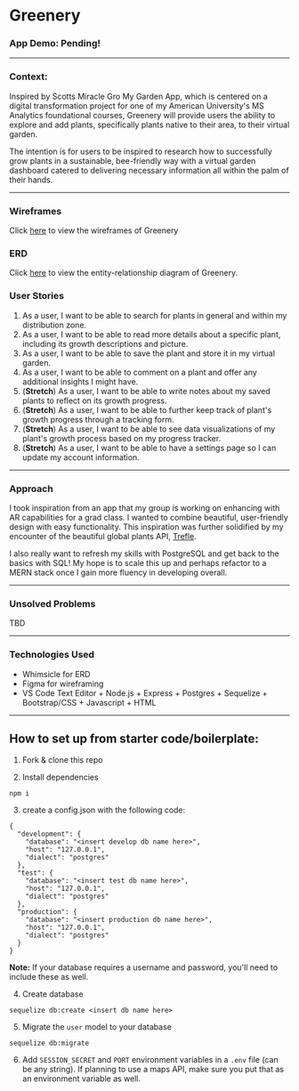 # Greenery

### App Demo: Pending!
<!-- Click [here!](TBD) -->
----------------------------------------------


### Context: 
Inspired by Scotts Miracle Gro My Garden App, which is centered on a digital transformation project for one of my American University's MS Analytics foundational courses, Greenery will provide users the ability to explore and add plants, specifically plants native to their area, to their virtual garden. 

The intention is for users to be inspired to research how to successfully grow plants in a sustainable, bee-friendly way with a virtual garden dashboard catered to delivering necessary information all within the palm of their hands.

----------------------------------------------------------
### Wireframes

Click [here](https://www.figma.com/file/BK1JJaT9Xe3EENsCIF8sxZ/Greenery?node-id=0%3A1) to view the wireframes of Greenery 

### ERD 

Click [here](https://whimsical.com/greenery-erd-P6bCadqEwB85K6B6UhSsXM) to view the entity-relationship diagram of Greenery.

### User Stories

1. As a user, I want to be able to search for plants in general and within my distribution zone. 
2. As a user, I want to be able to read more details about a specific plant, including its growth descriptions and picture. 
3. As a user, I want to be able to save the plant and store it in my virtual garden.
4. As a user, I want to be able to comment on a plant and offer any additional insights I might have. 
5. (**Stretch**) As a user, I want to be able to write notes about my saved plants to reflect on its growth progress.
6. (**Stretch**) As a user, I want to be able to further keep track of plant's growth progress through a tracking form.  
7. (**Stretch**) As a user, I want to be able to see data visualizations of my plant's growth process based on my progress tracker.
8. (**Stretch**) As a user, I want to be able to have a settings page so I can update my account information.

----------------------------------------------------------
### Approach

I took inspiration from an app that my group is working on enhancing with AR capabilities for a grad class. I wanted to combine beautiful, user-friendly design with easy functionality. This inspiration was further solidified by my encounter of the beautiful global plants API, [Trefle](https://trefle.io./). 

I also really want to refresh my skills with PostgreSQL and get back to the basics with SQL! My hope is to scale this up and perhaps refactor to a MERN stack once I gain more fluency in developing overall. 

----------------------------------------------------------
### Unsolved Problems

TBD

----------------------------------------------------------
### Technologies Used
* Whimsicle for ERD 
* Figma for wireframing
* VS Code Text Editor + Node.js + Express + Postgres + Sequelize + Bootstrap/CSS + Javascript + HTML
----------------------------------------------------------
## How to set up from starter code/boilerplate: 

1. Fork & clone this repo

2. Install dependencies
```
npm i
```

3. create a config.json with the following code: 
```
{
  "development": {
    "database": "<insert develop db name here>",
    "host": "127.0.0.1",
    "dialect": "postgres"
  },
  "test": {
    "database": "<insert test db name here>",
    "host": "127.0.0.1",
    "dialect": "postgres"
  },
  "production": {
    "database": "<insert production db name here>",
    "host": "127.0.0.1",
    "dialect": "postgres"
  }
}

```
**Note:** If your database requires a username and password, you'll need to include these as well.

4. Create database
```
sequelize db:create <insert db name here>
```
5. Migrate the `user` model to your database
```
sequelize db:migrate
```
6. Add `SESSION_SECRET` and `PORT` environment variables in a `.env` file (can be any string). If planning to use a maps API, make sure you put that as an environment variable as well.


